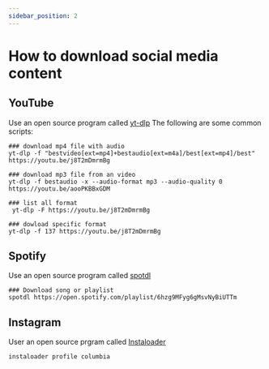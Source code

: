 ```yaml
---
sidebar_position: 2
---
```


# How to download social media content

## YouTube

Use an open source program called [yt-dlp](https://github.com/yt-dlp/yt-dlp)
The following are some common scripts:

```shell
### download mp4 file with audio
yt-dlp -f "bestvideo[ext=mp4]+bestaudio[ext=m4a]/best[ext=mp4]/best" https://youtu.be/j8T2mDmrmBg

### download mp3 file from an video 
yt-dlp -f bestaudio -x --audio-format mp3 --audio-quality 0 https://youtu.be/aooPKBBxGDM

### list all format
 yt-dlp -F https://youtu.be/j8T2mDmrmBg

### dowload specific format 
yt-dlp -f 137 https://youtu.be/j8T2mDmrmBg

```

## Spotify

Use an open source program called [spotdl](https://github.com/spotDL/spotify-downloader)

```shell
### Download song or playlist
spotdl https://open.spotify.com/playlist/6hzg9MFyg6gMsvNyBiUTTm 

```


## Instagram

User an open source prgram called [Instaloader](https://instaloader.github.io/basic-usage.html)

```shell
instaloader profile columbia

```